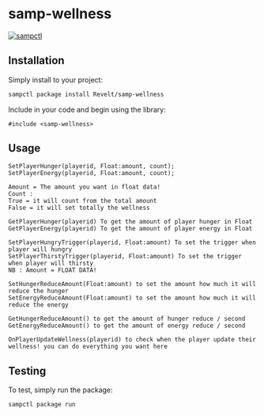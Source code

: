 # samp-wellness

[![sampctl](https://img.shields.io/badge/sampctl-samp--wellness-2f2f2f.svg?style=for-the-badge)](https://github.com/Revelt/samp-wellness)

<!--
Short description of your library, why it's useful, some examples, pictures or
videos. Link to your forum release thread too.

Remember: You can use "forumfmt" to convert this readme to forum BBCode!

What the sections below should be used for:

`## Installation`: Leave this section un-edited unless you have some specific
additional installation procedure.

`## Testing`: Whether your library is tested with a simple `main()` and `print`,
unit-tested, or demonstrated via prompting the player to connect, you should
include some basic information for users to try out your code in some way.

And finally, maintaining your version number`:

* Follow [Semantic Versioning](https://semver.org/)
* When you release a new version, update `VERSION` and `git tag` it
* Versioning is important for sampctl to use the version control features

Happy Pawning!
-->

## Installation

Simply install to your project:

```bash
sampctl package install Revelt/samp-wellness
```

Include in your code and begin using the library:

```pawn
#include <samp-wellness>
```

## Usage

```
SetPlayerHunger(playerid, Float:amount, count);
SetPlayerEnergy(playerid, Float:amount, count);

Amount = The amount you want in float data!
Count :
True = it will count from the total amount
False = it will set totally the wellness
```

```
GetPlayerHunger(playerid) To get the amount of player hunger in Float
GetPlayerEnergy(playerid) To get the amount of player energy in Float

SetPlayerHungryTrigger(playerid, Float:amount) To set the trigger when player will hungry
SetPlayerThirstyTrigger(playerid, Float:amount) To set the trigger when player will thirsty
NB : Amount = FLOAT DATA!
```

```
SetHungerReduceAmount(Float:amount) to set the amount how much it will reduce the hunger
SetEnergyReduceAmount(Float:amount) to set the amount how much it will reduce the energy

GetHungerReduceAmount() to get the amount of hunger reduce / second
GetEnergyReduceAmount() to get the amount of energy reduce / second
```

```
OnPlayerUpdateWellness(playerid) to check when the player update their wellness! you can do everything you want here
```

## Testing

<!--
Depending on whether your package is tested via in-game "demo tests" or
y_testing unit-tests, you should indicate to readers what to expect below here.
-->

To test, simply run the package:

```bash
sampctl package run
```
